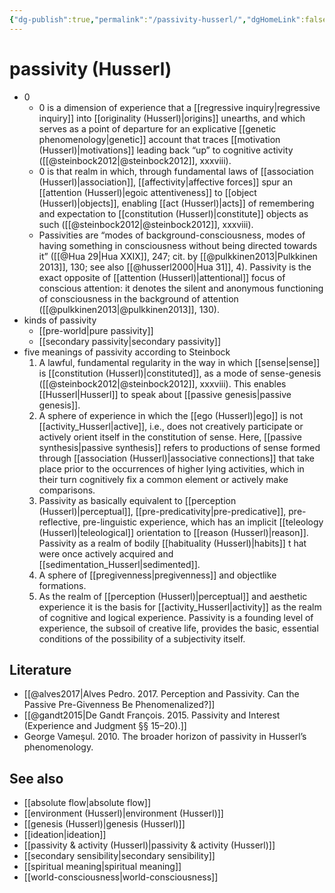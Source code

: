 ```yaml
---
{"dg-publish":true,"permalink":"/passivity-husserl/","dgHomeLink":false,"dgPassFrontmatter":false}
---
```


# passivity (Husserl)
- 0
	- 0 is a dimension of experience that a [[regressive inquiry|regressive inquiry]] into [[originality (Husserl)|origins]] unearths, and which serves as a point of departure for an explicative [[genetic phenomenology|genetic]] account that traces [[motivation (Husserl)|motivations]] leading back “up” to cognitive activity ([[@steinbock2012|@steinbock2012]], xxxviii).
	- 0 is that realm in which, through fundamental laws of [[association (Husserl)|association]], [[affectivity|affective forces]] spur an [[attention (Husserl)|egoic attentiveness]] to [[object (Husserl)|objects]], enabling [[act (Husserl)|acts]] of remembering and expectation to [[constitution (Husserl)|constitute]] objects as such ([[@steinbock2012|@steinbock2012]], xxxviii).
	- Passivities are “modes of background-consciousness, modes of having something in consciousness without being directed towards it” ([[@Hua 29|Hua XXIX]], 247; cit. by [[@pulkkinen2013|Pulkkinen 2013]], 130; see also [[@husserl2000|Hua 31]], 4). Passivity is the exact opposite of [[attention (Husserl)|attentional]] focus of conscious attention: it denotes the silent and anonymous functioning of consciousness in the background of attention ([[@pulkkinen2013|@pulkkinen2013]], 130).  
- kinds of passivity
	- [[pre-world|pure passivity]]
	- [[secondary passivity|secondary passivity]]
- five meanings of passivity according to Steinbock
	1. A lawful, fundamental regularity in the way in which [[sense|sense]] is [[constitution (Husserl)|constituted]], as a mode of sense-genesis ([[@steinbock2012|@steinbock2012]], xxxviii). This enables [[Husserl|Husserl]] to speak about [[passive genesis|passive genesis]].
	2. A sphere of experience in which the [[ego (Husserl)|ego]] is not [[activity_Husserl|active]], i.e., does not creatively participate or actively orient itself in the constitution of sense. Here, [[passive synthesis|passive synthesis]] refers to productions of sense formed through [[association (Husserl)|associative connections]] that take place prior to the occurrences of higher lying activities, which in their turn cognitively fix a common element or actively make comparisons. 
	3. Passivity as basically equivalent to [[perception (Husserl)|perceptual]], [[pre-predicativity|pre-predicative]], pre-reflective, pre-linguistic experience, which has an implicit [[teleology (Husserl)|teleological]] orientation to [[reason (Husserl)|reason]]. Passivity as a realm of bodily [[habituality (Husserl)|habits]] t hat were once actively acquired and [[sedimentation_Husserl|sedimented]]. 
	4. A sphere of [[pregivenness|pregivenness]] and objectlike formations. 
	5. As the realm of [[perception (Husserl)|perceptual]] and aesthetic experience it is the basis for [[activity_Husserl|activity]] as the realm of cognitive and logical experience. Passivity is a founding level of experience, the subsoil of creative life, provides the basic, essential conditions of the possibility of a subjectivity itself.


## Literature
- [[@alves2017|Alves Pedro. 2017. Perception and Passivity. Can the Passive Pre-Givenness Be Phenomenalized?]]
- [[@gandt2015|De Gandt François. 2015. Passivity and Interest (Experience and Judgment §§ 15–20).]]
- George Vameşul. 2010. The broader horizon of passivity in Husserl’s phenomenology.


## See also
- [[absolute flow|absolute flow]]
- [[environment (Husserl)|environment (Husserl)]]
- [[genesis (Husserl)|genesis (Husserl)]]
- [[ideation|ideation]]
- [[passivity & activity (Husserl)|passivity & activity (Husserl)]]
- [[secondary sensibility|secondary sensibility]]
- [[spiritual meaning|spiritual meaning]]
- [[world-consciousness|world-consciousness]]

